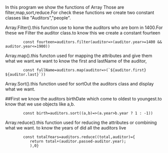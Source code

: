 In this program we show the functions of Array
Those are filter,map,sort,reduce.For check these functions we create two constant classes like "Auditors","people".


Array.Filter().this function use to konw the auditors who are born in 1400.For these we Filter the auditor class.to know this we create a constant fourteen

            const fourteen=auditors.filter(auditor=>(auditor.year>=1400 &&                                        auditor.year<=1900))

Array.map().this functon used for mapping the attributes and give them what we want.we want to know the first and lastName of the auditor,

            const fullName=auditors.map(auditor=>(`${auditor.first} ${auditor.last}`))
     
Array.Sort().this function used for sortOut the auditors class and display what we want.

##First we know the auditors birthDate which come to oldest to youngest.to know that we use objects like a,b.

            const birth=auditors.sort((a,b)=>(a.year>b.year ? 1 : -1))
            
Array.reduce().this function used for reducing the attributes or combining what we want.
      to know the years of did all the auditors live
            
            const totalYears=auditors.reduce((total,auditor)={
               return total+(auditor.passed-auditor.year);
               ),0}
               
               
   
            
            
          
    
